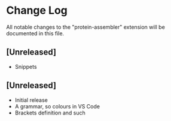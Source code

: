 # Change Log
All notable changes to the "protein-assembler" extension will be documented in this file.

## [Unreleased]
- Snippets

## [Unreleased]
- Initial release
- A grammar, so colours in VS Code
- Brackets definition and such